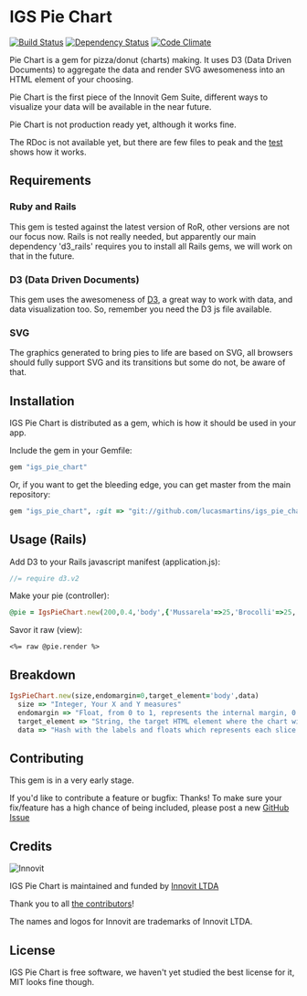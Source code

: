 IGS Pie Chart
=============

[![Build Status](https://secure.travis-ci.org/lucasmartins/igs_pie_chart.png?branch=master)](http://travis-ci.org/lucasmartins/igs_pie_chart) [![Dependency Status](https://gemnasium.com/lucasmartins/igs_pie_chart.png?travis)](https://gemnasium.com/lucasmartins/igs_pie_chart) [![Code Climate](https://codeclimate.com/badge.png)](https://codeclimate.com/github/lucasmartins/igs_pie_chart)


Pie Chart is a gem for pizza/donut (charts) making. It uses D3 (Data Driven Documents) to aggregate the data and render SVG awesomeness into an HTML element of your choosing.

Pie Chart is the first piece of the Innovit Gem Suite, different ways to visualize your data will be available in the near future.

Pie Chart is not production ready yet, although it works fine.

The RDoc is not available yet, but there are few files to peak and the [test](https://github.com/lucasmartins/igs_pie_chart/blob/master/test/test_igs_pie_chart.rb) shows how it works.


Requirements
------------

### Ruby and Rails

This gem is tested against the latest version of RoR, other versions are not our focus now.
Rails is not really needed, but apparently our main dependency 'd3_rails' requires you to install all Rails gems, we will work on that in the future.

### D3 (Data Driven Documents)

This gem uses the awesomeness of [D3](https://github.com/mbostock/d3), a great way to work with data, and data visualization too. So, remember you need the D3 js file available.

### SVG

The graphics generated to bring pies to life are based on SVG, all browsers should fully support SVG and its transitions but some do not, be aware of that.

Installation
------------

IGS Pie Chart is distributed as a gem, which is how it should be used in your app.

Include the gem in your Gemfile:

```ruby
gem "igs_pie_chart"
```

Or, if you want to get the bleeding edge, you can get master from the main repository:

```ruby
gem "igs_pie_chart", :git => "git://github.com/lucasmartins/igs_pie_chart.git"
```

Usage (Rails)
-------------------

Add D3 to your Rails javascript manifest (application.js):

```javascript
//= require d3.v2
```

Make your pie (controller):

```ruby
@pie = IgsPieChart.new(200,0.4,'body',{'Mussarela'=>25,'Brocolli'=>25,'Pepperoni'=>50})
```

Savor it raw (view):

```erb
<%= raw @pie.render %>
```

Breakdown
---------

```ruby
IgsPieChart.new(size,endomargin=0,target_element='body',data)
  size => "Integer, Your X and Y measures"
  endomargin => "Float, from 0 to 1, represents the internal margin, 0 for Pizza Pie, 0.5 for a nice Donut."
  target_element => "String, the target HTML element where the chart will be rendered."
  data => "Hash with the labels and floats which represents each slice of the Pizza/Donut."
```

Contributing
------------

This gem is in a very early stage.

If you'd like to contribute a feature or bugfix: Thanks! To make sure your
fix/feature has a high chance of being included, please post a new [GitHub Issue](http://github.com/lucasmartins/igs_pie_chart/issues)

Credits
-------

![Innovit](http://innovit.com.br/logos_innovit/logo-curvas_180.png)

IGS Pie Chart is maintained and funded by [Innovit LTDA](http://innovit.com.br)

Thank you to all [the contributors](https://github.com/thoughtbot/paperclip/contributors)!

The names and logos for Innovit are trademarks of Innovit LTDA.

License
-------

IGS Pie Chart is free software, we haven't yet studied the best license for it, MIT looks fine though.
